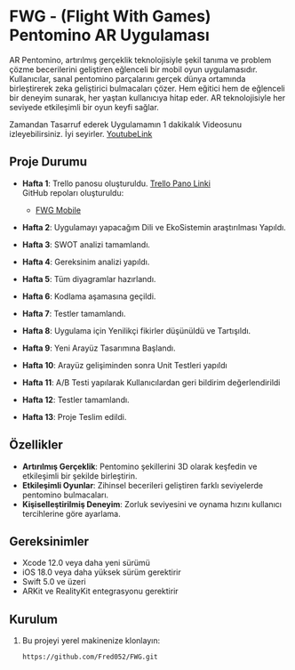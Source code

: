 # FWG - (Flight With Games) Pentomino AR Uygulaması

AR Pentomino, artırılmış gerçeklik teknolojisiyle şekil tanıma ve problem çözme becerilerini geliştiren eğlenceli bir mobil oyun uygulamasıdır. Kullanıcılar, sanal pentomino parçalarını gerçek dünya ortamında birleştirerek zeka geliştirici bulmacaları çözer. Hem eğitici hem de eğlenceli bir deneyim sunarak, her yaştan kullanıcıya hitap eder. AR teknolojisiyle her seviyede etkileşimli bir oyun keyfi sağlar.


Zamandan Tasarruf ederek Uygulamamın 1 dakikalık Videosunu izleyebilirsiniz. İyi seyirler. [YoutubeLink](https://youtube.com/shorts/M_i4Hx7siJI?feature=share)


## Proje Durumu

- **Hafta 1**: Trello panosu oluşturuldu. [Trello Pano Linki](https://trello.com/b/MQSRDi44/fwg)  
  GitHub repoları oluşturuldu:   
  - [FWG Mobile](https://github.com/Fred052/FWG)

- **Hafta 2**: Uygulamayı yapacağım Dili ve EkoSistemin araştırılması Yapıldı.

- **Hafta 3**: SWOT analizi tamamlandı.

- **Hafta 4**: Gereksinim analizi yapıldı.

- **Hafta 5**: Tüm diyagramlar hazırlandı.

- **Hafta 6**: Kodlama aşamasına geçildi.

- **Hafta 7**: Testler tamamlandı.

 - **Hafta 8**: Uygulama için Yenilikçi fikirler düşünüldü ve Tartışıldı.

 - **Hafta 9**: Yeni Arayüz Tasarımına Başlandı.

 - **Hafta 10**: Arayüz gelişiminden sonra Unit Testleri yapıldı

 - **Hafta 11**: A/B Testi yapılarak Kullanıcılardan geri bildirim değerlendirildi

 - **Hafta 12**: Testler tamamlandı.

 - **Hafta 13**: Proje Teslim edildi.

   
## Özellikler

- **Artırılmış Gerçeklik**: Pentomino şekillerini 3D olarak keşfedin ve etkileşimli bir şekilde birleştirin.
- **Etkileşimli Oyunlar**: Zihinsel becerileri geliştiren farklı seviyelerde pentomino bulmacaları.
- **Kişiselleştirilmiş Deneyim**: Zorluk seviyesini ve oynama hızını kullanıcı tercihlerine göre ayarlama.

## Gereksinimler

- Xcode 12.0 veya daha yeni sürümü
- iOS 18.0 veya daha yüksek sürüm gerektirir
- Swift 5.0 ve üzeri
- ARKit ve RealityKit entegrasyonu gerektirir

## Kurulum

1. Bu projeyi yerel makinenize klonlayın:
   ```bash
   https://github.com/Fred052/FWG.git
